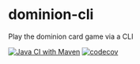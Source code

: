 # dominion-cli
Play the dominion card game via a CLI

[![Java CI with Maven](https://github.com/Splines/dominion-cli/actions/workflows/build.yml/badge.svg)](https://github.com/Splines/dominion-cli/actions/workflows/build.yml)
[![codecov](https://codecov.io/gh/Splines/dominion-cli/branch/main/graph/badge.svg?token=kG7xahROjx)](https://codecov.io/gh/Splines/dominion-cli)
